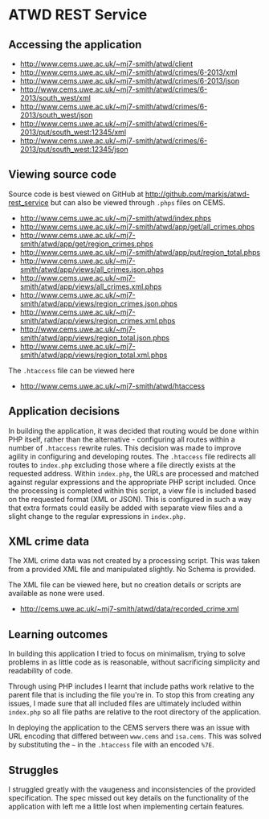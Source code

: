 ATWD REST Service
=================

## Accessing the application
- http://www.cems.uwe.ac.uk/~mj7-smith/atwd/client
- http://www.cems.uwe.ac.uk/~mj7-smith/atwd/crimes/6-2013/xml
- http://www.cems.uwe.ac.uk/~mj7-smith/atwd/crimes/6-2013/json
- http://www.cems.uwe.ac.uk/~mj7-smith/atwd/crimes/6-2013/south_west/xml
- http://www.cems.uwe.ac.uk/~mj7-smith/atwd/crimes/6-2013/south_west/json
- http://www.cems.uwe.ac.uk/~mj7-smith/atwd/crimes/6-2013/put/south_west:12345/xml
- http://www.cems.uwe.ac.uk/~mj7-smith/atwd/crimes/6-2013/put/south_west:12345/json

## Viewing source code

Source code is best viewed on GitHub at http://github.com/markjs/atwd-rest_service but can also be viewed through `.phps` files on CEMS.

- http://www.cems.uwe.ac.uk/~mj7-smith/atwd/index.phps
- http://www.cems.uwe.ac.uk/~mj7-smith/atwd/app/get/all_crimes.phps
- http://www.cems.uwe.ac.uk/~mj7-smith/atwd/app/get/region_crimes.phps
- http://www.cems.uwe.ac.uk/~mj7-smith/atwd/app/put/region_total.phps
- http://www.cems.uwe.ac.uk/~mj7-smith/atwd/app/views/all_crimes.json.phps
- http://www.cems.uwe.ac.uk/~mj7-smith/atwd/app/views/all_crimes.xml.phps
- http://www.cems.uwe.ac.uk/~mj7-smith/atwd/app/views/region_crimes.json.phps
- http://www.cems.uwe.ac.uk/~mj7-smith/atwd/app/views/region_crimes.xml.phps
- http://www.cems.uwe.ac.uk/~mj7-smith/atwd/app/views/region_total.json.phps
- http://www.cems.uwe.ac.uk/~mj7-smith/atwd/app/views/region_total.xml.phps

The `.htaccess` file can be viewed here

- http://www.cems.uwe.ac.uk/~mj7-smith/atwd/htaccess

## Application decisions

In building the application, it was decided that routing would be done within PHP itself, rather than the alternative - configuring all routes within a number of `.htaccess` rewrite rules. This decision was made to improve agility in configuring and developing routes. The `.htaccess` file redirects all routes to `index.php` excluding those where a file directly exists at the requested address. Within `index.php`, the URLs are processed and matched against regular expressions and the appropriate PHP script included. Once the processing is completed within this script, a view file is included based on the requested format (XML or JSON). This is configured in such a way that extra formats could easily be added with separate view files and a slight change to the regular expressions in `index.php`.

## XML crime data

The XML crime data was not created by a processing script. This was taken from a provided XML file and manipulated slightly. No Schema is provided.

The XML file can be viewed here, but no creation details or scripts are available as none were used.

- http://cems.uwe.ac.uk/~mj7-smith/atwd/data/recorded_crime.xml

## Learning outcomes

In building this application I tried to focus on minimalism, trying to solve problems in as little code as is reasonable, without sacrificing simplicity and readability of code.

Through using PHP includes I learnt that include paths work relative to the parent file that is including the file you're in. To stop this from creating any issues, I made sure that all included files are ultimately included within `index.php` so all file paths are relative to the root directory of the application.

In deploying the application to the CEMS servers there was an issue with URL encoding that differed between `www.cems` and `isa.cems`. This was solved by substituting the `~` in the `.htaccess` file with an encoded `%7E`.

## Struggles

I struggled greatly with the vaugeness and inconsistencies of the provided specification. The spec missed out key details on the functionality of the application with left me a little lost when implementing certain features.

